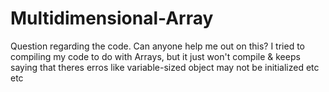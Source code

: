 # Multidimensional-Array
Question regarding the code. Can anyone help me out on this? I tried to compiling my code to do with Arrays, but it just won't compile & keeps saying that theres erros like variable-sized
object may not be initialized etc etc
